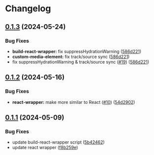# Changelog

## [0.1.3](https://github.com/muxinc/media-elements/compare/build-react-wrapper@0.1.2...build-react-wrapper@0.1.3) (2024-05-24)


### Bug Fixes

* **build-react-wrapper:** fix suppressHydrationWarning ([586d221](https://github.com/muxinc/media-elements/commit/586d22106c3618769c753914f84b933b6b92c70f))
* **custom-media-element:** fix track/source sync ([586d221](https://github.com/muxinc/media-elements/commit/586d22106c3618769c753914f84b933b6b92c70f))
* fix suppressHydrationWarning & track/source sync ([#19](https://github.com/muxinc/media-elements/issues/19)) ([586d221](https://github.com/muxinc/media-elements/commit/586d22106c3618769c753914f84b933b6b92c70f))

## [0.1.2](https://github.com/muxinc/media-elements/compare/build-react-wrapper@0.1.1...build-react-wrapper@0.1.2) (2024-05-16)


### Bug Fixes

* **react-wrapper:** make more similar to React ([#10](https://github.com/muxinc/media-elements/issues/10)) ([54d2902](https://github.com/muxinc/media-elements/commit/54d2902c71b5c5a6530de81be6b65109825c7d1b))

## [0.1.1](https://github.com/muxinc/media-elements/compare/build-react-wrapper-v0.1.0...build-react-wrapper@0.1.1) (2024-05-09)


### Bug Fixes

* update build-react-wrapper script ([5b42462](https://github.com/muxinc/media-elements/commit/5b42462794192a19b730e7aaabba5646300f0a05))
* update react wrapper ([f8b259e](https://github.com/muxinc/media-elements/commit/f8b259e5649ebb7f2be6c2bf739711574a22d9ec))
